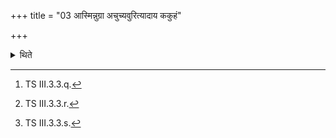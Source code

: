 +++
title = "03 आस्मिन्नुग्रा अचुच्यवुरित्यादाय ककुहं"

+++

<details><summary>थिते</summary>

3. With āsminnugrā acucyavuḥ...[^1] having scooped, with kakuhaṁ rūpam...[^2] he carries it (towards the Āhavanīya-fire). With yatte somādābhyaṁ nāma jāgr̥vi...[^3] he offers (the scoop in the fire).  

[^1]: TS III.3.3.q.  

[^2]: TS III.3.3.r.  

[^3]: TS III.3.3.s.  
</details>
